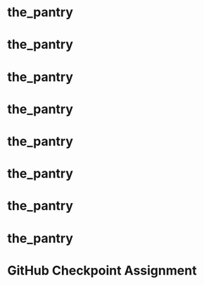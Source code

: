 # the_pantry
# the_pantry
# the_pantry
# the_pantry
# the_pantry
# the_pantry
# the_pantry
# the_pantry
# GitHub Checkpoint Assignment
